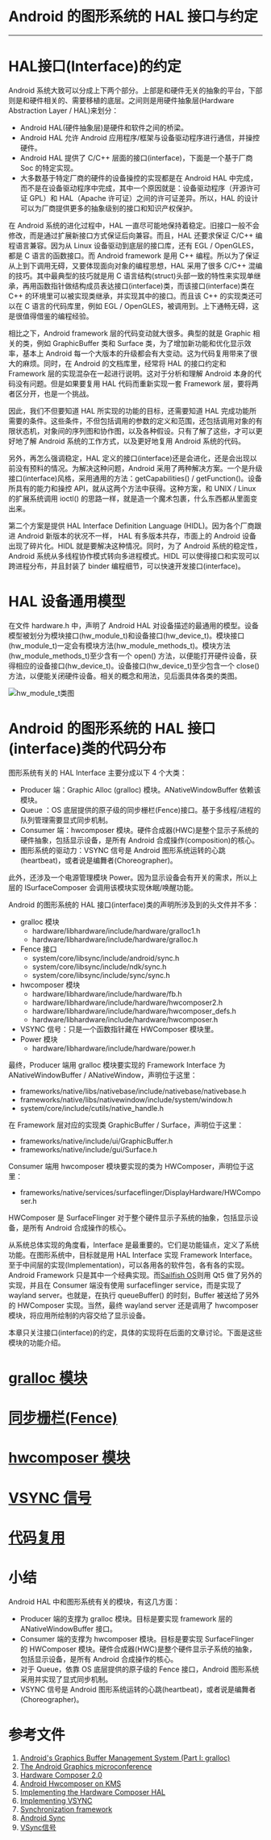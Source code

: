 # Android 的图形系统的 HAL 接口与约定
* * *

# HAL接口(Interface)的约定

Android 系统大致可以分成上下两个部分。上部是和硬件无关的抽象的平台，下部则是和硬件相关的、需要移植的底层。之间则是用硬件抽象层(Hardware Abstraction Layer / HAL)来划分： 
* Android HAL(硬件抽象层)是硬件和软件之间的桥梁。 
* Android HAL 允许 Android 应用程序/框架与设备驱动程序进行通信，并操控硬件。
* Android HAL 提供了 C/C++ 层面的接口(interface)，下面是一个基于厂商 Soc 的特定实现。
* 大多数基于特定厂商的硬件的设备操控的实现都是在 Android HAL 中完成，而不是在设备驱动程序中完成，其中一个原因就是：设备驱动程序（开源许可证 GPL）和 HAL（Apache 许可证）之间的许可证差异。所以，HAL 的设计可以为厂商提供更多的抽象级别的接口和知识产权保护。 

在 Android 系统的进化过程中，HAL 一直尽可能地保持着稳定。旧接口一般不会修改，而是通过扩展新接口方式保证后向兼容。而且，HAL 还要求保证 C/C++ 编程语言兼容。因为从 Linux 设备驱动到底层的接口库，还有 EGL / OpenGLES，都是 C 语言的函数接口。而 Android framework 是用 C++ 编程。所以为了保证从上到下调用无碍，又要体现面向对象的编程思想，HAL 采用了很多 C/C++ 混编的技巧。其中最典型的技巧就是用 C 语言结构(struct)头部一致的特性来实现单继承，再用函数指针做结构成员表达接口(interface)类，而该接口(interface)类在 C++ 的环境里可以被实现类继承，并实现其中的接口。而且该 C++ 的实现类还可以在 C 语言的代码库里，例如 EGL / OpenGLES，被调用到。上下通畅无碍，这是很值得借鉴的编程经验。

相比之下，Android framework 层的代码变动就大很多。典型的就是 Graphic 相关的类，例如 GraphicBuffer 类和 Surface 类，为了增加新功能和优化显示效率，基本上 Android 每一个大版本的升级都会有大变动。这为代码复用带来了很大的麻烦。同时，在 Android 的文档库里，经常将 HAL 的接口约定和 Framework 层的实现混杂在一起进行说明。这对于分析和理解 Android 本身的代码没有问题。但是如果要复用 HAL 代码而重新实现一套 Framework 层，要将两者区分开，也是一个挑战。

因此，我们不但要知道 HAL 所实现的功能的目标，还需要知道 HAL 完成功能所需要的条件。这些条件，不但包括调用的参数的定义和范围，还包括调用对象的有限状态机，对象间的序列图和协作图，以及各种假设。只有了解了这些，才可以更好地了解 Android 系统的工作方式，以及更好地复用 Android 系统的代码。

另外，再怎么强调稳定，HAL 定义的接口(interface)还是会进化，还是会出现以前没有预料的情况。为解决这种问题，Android 采用了两种解决方案。一个是升级接口(interface)风格，采用通用的方法：getCapabilities() / getFunction()。设备所具有的能力和操控 API，就从这两个方法中获得。这种方案，和 UNIX / Linux 的扩展系统调用 ioctl() 的思路一样，就是造一个魔术包裹，什么东西都从里面变出来。

第二个方案是提供 HAL Interface Definition Language (HIDL)。因为各个厂商跟进 Android 新版本的状况不一样， HAL 有多版本共存，市面上的 Android 设备出现了碎片化。HIDL 就是要解决这种情况。同时，为了 Android 系统的稳定性，Android 系统从多线程协作模式转向多进程模式。HIDL 可以使得接口和实现可以跨进程分布，并且封装了 binder 编程细节，可以快速开发接口(interface)。

# HAL 设备通用模型 

在文件 hardware.h 中，声明了 Android HAL 对设备描述的最通用的模型。设备模型被划分为模块接口(hw_module_t)和设备接口(hw_device_t)。模块接口(hw_module_t)一定会有模块方法(hw_module_methods_t)。模块方法(hw_module_methods_t)至少含有一个 open() 方法，以便能打开硬件设备，获得相应的设备接口(hw_device_t)。设备接口(hw_device_t)至少包含一个 close() 方法，以便能关闭硬件设备。相关的概念和用法，见后面具体各类的类图。

![hw_module_t类图](https://raw.github.com/shuyong/Design-Of-Android-10.0-Graphic-System/master/document/hal-design/hardware_hardware%20Class%20Diagram.svg)

# Android 的图形系统的 HAL 接口(interface)类的代码分布 

图形系统有关的 HAL Interface 主要分成以下 4 个大类：
* Producer 端：Graphic Alloc (gralloc) 模块。ANativeWindowBuffer 依赖该模块。
* Queue ：OS 底层提供的原子级的同步栅栏(Fence)接口。基于多线程/进程的队列管理需要显式同步机制。
* Consumer 端：hwcomposer 模块。硬件合成器(HWC)是整个显示子系统的硬件抽象，包括显示设备，是所有 Android 合成操作(composition)的核心。
* 图形系统的驱动力：VSYNC 信号是 Android 图形系统运转的心跳(heartbeat)，或者说是编舞者(Choreographer)。

此外，还涉及一个电源管理模块 Power。因为显示设备会有开关的需求，所以上层的 ISurfaceComposer 会调用该模块实现休眠/唤醒功能。

Android 的图形系统的 HAL 接口(interface)类的声明所涉及到的头文件并不多：
* gralloc 模块
  + hardware/libhardware/include/hardware/gralloc1.h
  + hardware/libhardware/include/hardware/gralloc.h
* Fence 接口
  + system/core/libsync/include/android/sync.h
  + system/core/libsync/include/ndk/sync.h
  + system/core/libsync/include/sync/sync.h
* hwcomposer 模块
  + hardware/libhardware/include/hardware/fb.h
  + hardware/libhardware/include/hardware/hwcomposer2.h
  + hardware/libhardware/include/hardware/hwcomposer_defs.h
  + hardware/libhardware/include/hardware/hwcomposer.h
* VSYNC 信号：只是一个函数指针藏在 HWComposer 模块里。
* Power 模块
  + hardware/libhardware/include/hardware/power.h

最终，Producer 端用 gralloc 模块要实现的 Framework Interface 为 ANativeWindowBuffer / ANativeWindow，声明位于这里：
* frameworks/native/libs/nativebase/include/nativebase/nativebase.h
* frameworks/native/libs/nativewindow/include/system/window.h
* system/core/include/cutils/native_handle.h

在 Framework 层对应的实现类 GraphicBuffer / Surface，声明位于这里：
* frameworks/native/include/ui/GraphicBuffer.h
* frameworks/native/include/gui/Surface.h

Consumer 端用 hwcomposer 模块要实现的类为 HWComposer，声明位于这里：
* frameworks/native/services/surfaceflinger/DisplayHardware/HWComposer.h

HWComposer 是 SurfaceFlinger 对于整个硬件显示子系统的抽象，包括显示设备，是所有 Android 合成操作的核心。

从系统总体实现的角度看，Interface 是最重要的。它们是功能锚点，定义了系统功能。在图形系统中，目标就是用 HAL Interface 实现 Framework Interface。至于中间层的实现(Implementation)，可以各用各的软件包，各有各的实现。Android Framework 只是其中一个经典实现。而[Sailfish OS](https://sailfishos.org/)则用 Qt5 做了另外的实现，并且在 Consumer 端没有使用 surfaceflinger service，而是实现了 wayland server。也就是，在执行 queueBuffer() 的时刻，Buffer 被送给了另外的 HWComposer 实现。当然，最终 wayland server 还是调用了 hwcomposer 模块，将应用所绘制的内容交给了显示设备。

本章只关注接口(interface)的约定，具体的实现将在后面的文章讨论。下面是这些模块的功能介绍。 

# [gralloc 模块](gralloc.md)

# [同步栅栏(Fence)](fence.md)

# [hwcomposer 模块](hwcomposer.md)

# [VSYNC 信号](VSYNC.md)

# [代码复用](reuse.md)

# 小结

Android HAL 中和图形系统有关的模块，有这几方面：
* Producer 端的支撑为 gralloc 模块。目标是要实现 framework 层的 ANativeWindowBuffer 接口。
* Consumer 端的支撑为 hwcomposer 模块。目标是要实现 SurfaceFlinger 的 HWComposer 模块。硬件合成器(HWC)是整个硬件显示子系统的抽象，包括显示设备，是所有 Android 合成操作的核心。
* 对于 Queue，依靠 OS 底层提供的原子级的 Fence 接口，Android 图形系统采用并实现了显式同步机制。
* VSYNC 信号是 Android 图形系统运转的心跳(heartbeat)，或者说是编舞者(Choreographer)。

# 参考文件
1. [Android's Graphics Buffer Management System (Part I: gralloc)](https://www.codeproject.com/Articles/991640/Androids-Graphics-Buffer-Management-System-Part-I)
1. [The Android Graphics microconference](https://lwn.net/Articles/569704/)
1. [Hardware Composer 2.0](https://blog.linuxplumbersconf.org/2016/ocw//system/presentations/4185/original/LPC%20HWC%202.0%20&%20drm_hwcomposer%20.pdf)
1. [Android Hwcomposer on KMS](https://www.slideshare.net/linaroorg/kms-hwcomposer)
1. [Implementing the Hardware Composer HAL](https://source.android.com/devices/graphics/implement-hwc)
1. [Implementing VSYNC](https://source.android.com/devices/graphics/implement-vsync) 
1. [Synchronization framework](https://source.android.com/devices/graphics/index.html#synchronization_framework)
1. [Android Sync](https://blog.linuxplumbersconf.org/2014/ocw/system/presentations/2355/original/03%20-%20sync%20&%20dma-fence.pdf)
1. [VSync信号](http://windrunnerlihuan.com/2017/05/21/VSync%E4%BF%A1%E5%8F%B7/)
 

